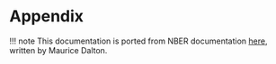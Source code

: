 # Appendix

!!! note
    This documentation is ported from NBER documentation [here](https://www.nber.org/medicare/public/Public-Part-IV.html), written by Maurice Dalton.
